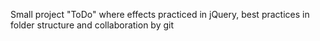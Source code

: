 Small project "ToDo" where effects practiced in jQuery, best practices in folder structure and collaboration by git
